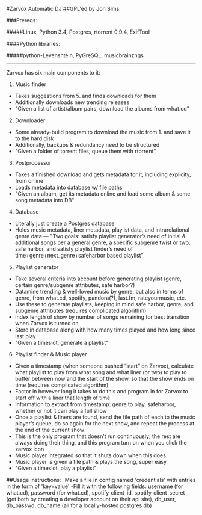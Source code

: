 #Zarvox Automatic DJ
##GPL'ed by Jon Sims

###Prereqs:

#####Linux, Python 3.4, Postgres, rtorrent 0.9.4, ExifTool

####Python libraries: 

#####python-Levenshtein, PyGreSQL, musicbrainzngs

***

Zarvox has six main components to it:

1. Music finder
 - Takes suggestions from 5. and finds downloads for them
 - Additionally downloads new trending releases
 - "Given a list of artist/album pairs, download the albums from what.cd"

2. Downloader
 - Some already-build program to download the music from 1. and save it to the hard disk
 - Additionally, backups & redundancy need to be structured
 - "Given a folder of torrent files, queue them with rtorrent"

3. Postprocessor
 - Takes a finished download and gets metadata for it, including explicity, from online
 - Loads metadata into database w/ file paths
 - "Given an album, get its metadata online and load some album & some song metadata into DB"

4. Database
 - Literally just create a Postgres database
 - Holds music metadata, liner metadata, playlist data, and intrarelational genre data
 — "Two goals: satisfy playlist generator’s need of initial & additional songs per a general genre, a specific subgenre twist or two, safe harbor, and satisfy playlist finder’s need of time+genre+next_genre+safeharbor based playlist"


5. Playlist generator
 - Take several criteria into account before generating playlist (genre, certain genre/subgenre attributes, safe harbor?)
 - Datamine trending & well-loved music by genre, but also in terms of genre, from what.cd, spotify, pandora(?), last.fm, rateyourmusic, etc.
 - Use these to generate playlists, keeping in mind safe harbor, genre, and subgenre attributes (requires complicated algorithm)
 - index length of show by number of songs remaining for best transition when Zarvox is turned on
 - Store in database along with how many times played and how long since last play
 - "Given a timeslot, generate a playlist"

6. Playlist finder & Music player
 - Given a timestamp (when someone pushed “start” on Zarvox), calculate what playlist to play from what song and what liner (or two) to play to buffer between now and the start of the show, so that the show ends on time (requires complicated algorithm)
 - Factor in however long it takes to do this and program in for Zarvox to start off with a liner that length of time
 - Information to extract from timestamp: genre to play, safeharbor, whether or not it can play a full show
 - Once a playlist & liners are found, send the file path of each to the music player’s queue, do so again for the next show, and repeat the process at the end of the current show
 - This is the only program that doesn’t run continuously; the rest are always doing their thing, and this program turn on when you click the zarvox icon
 - Music player integrated so that it shuts down when this does
 - Music player is given a file path & plays the song, super easy
 - "Given a timeslot, play a playlist"

##Usage instructions:
-Make a file in config named 'credentials' with entries in the form of 'key=value'
-Fill it with the following fields: username (for what.cd), password (for what.cd), spotify_client_id, spotify_client_secret (get both by creating a developer account on their api site), db_user, db_passwd, db_name (all for a locally-hosted postgres db)
